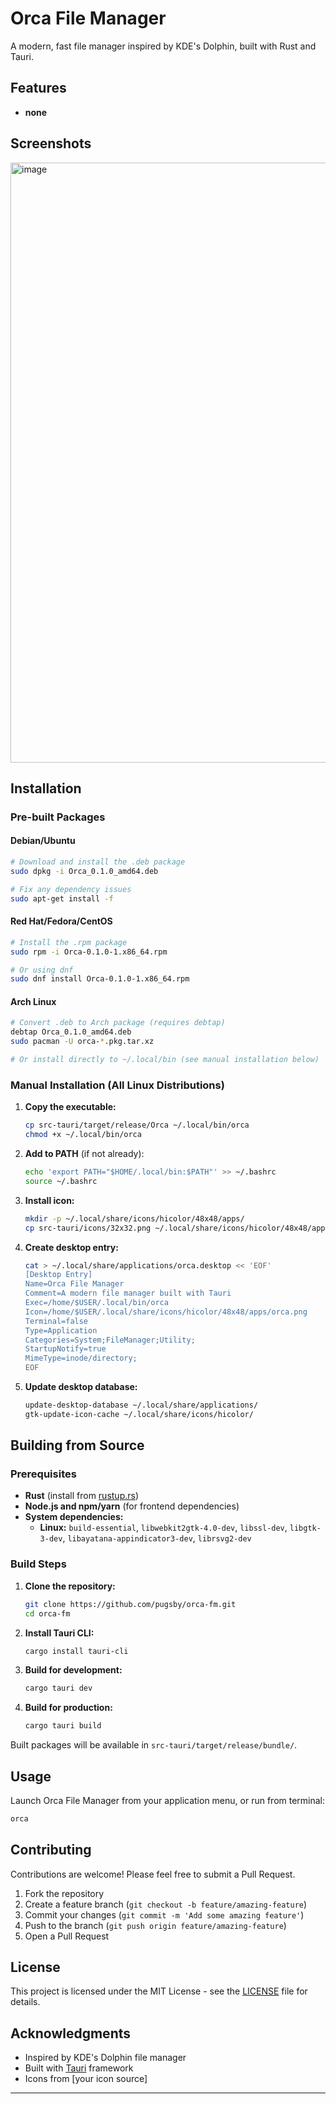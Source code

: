 # Orca File Manager

A modern, fast file manager inspired by KDE's Dolphin, built with Rust and Tauri.

## Features

- **none**

## Screenshots

<img width="1707" height="960" alt="image" src="https://github.com/user-attachments/assets/bd476257-2657-434f-8a2e-19a5dc2a4e03" />


## Installation

### Pre-built Packages

#### Debian/Ubuntu
```bash
# Download and install the .deb package
sudo dpkg -i Orca_0.1.0_amd64.deb

# Fix any dependency issues
sudo apt-get install -f
```

#### Red Hat/Fedora/CentOS
```bash
# Install the .rpm package
sudo rpm -i Orca-0.1.0-1.x86_64.rpm

# Or using dnf
sudo dnf install Orca-0.1.0-1.x86_64.rpm
```

#### Arch Linux
```bash
# Convert .deb to Arch package (requires debtap)
debtap Orca_0.1.0_amd64.deb
sudo pacman -U orca-*.pkg.tar.xz

# Or install directly to ~/.local/bin (see manual installation below)
```

### Manual Installation (All Linux Distributions)

1. **Copy the executable:**
   ```bash
   cp src-tauri/target/release/Orca ~/.local/bin/orca
   chmod +x ~/.local/bin/orca
   ```

2. **Add to PATH** (if not already):
   ```bash
   echo 'export PATH="$HOME/.local/bin:$PATH"' >> ~/.bashrc
   source ~/.bashrc
   ```

3. **Install icon:**
   ```bash
   mkdir -p ~/.local/share/icons/hicolor/48x48/apps/
   cp src-tauri/icons/32x32.png ~/.local/share/icons/hicolor/48x48/apps/orca.png
   ```

4. **Create desktop entry:**
   ```bash
   cat > ~/.local/share/applications/orca.desktop << 'EOF'
   [Desktop Entry]
   Name=Orca File Manager
   Comment=A modern file manager built with Tauri
   Exec=/home/$USER/.local/bin/orca
   Icon=/home/$USER/.local/share/icons/hicolor/48x48/apps/orca.png
   Terminal=false
   Type=Application
   Categories=System;FileManager;Utility;
   StartupNotify=true
   MimeType=inode/directory;
   EOF
   ```

5. **Update desktop database:**
   ```bash
   update-desktop-database ~/.local/share/applications/
   gtk-update-icon-cache ~/.local/share/icons/hicolor/
   ```

## Building from Source

### Prerequisites

- **Rust** (install from [rustup.rs](https://rustup.rs/))
- **Node.js and npm/yarn** (for frontend dependencies)
- **System dependencies:**
  - **Linux:** `build-essential`, `libwebkit2gtk-4.0-dev`, `libssl-dev`, `libgtk-3-dev`, `libayatana-appindicator3-dev`, `librsvg2-dev`

### Build Steps

1. **Clone the repository:**
   ```bash
   git clone https://github.com/pugsby/orca-fm.git
   cd orca-fm
   ```

2. **Install Tauri CLI:**
   ```bash
   cargo install tauri-cli
   ```

3. **Build for development:**
   ```bash
   cargo tauri dev
   ```

4. **Build for production:**
   ```bash
   cargo tauri build
   ```

Built packages will be available in `src-tauri/target/release/bundle/`.

## Usage

Launch Orca File Manager from your application menu, or run from terminal:

```bash
orca
```

## Contributing

Contributions are welcome! Please feel free to submit a Pull Request.

1. Fork the repository
2. Create a feature branch (`git checkout -b feature/amazing-feature`)
3. Commit your changes (`git commit -m 'Add some amazing feature'`)
4. Push to the branch (`git push origin feature/amazing-feature`)
5. Open a Pull Request

## License

This project is licensed under the MIT License - see the [LICENSE](LICENSE) file for details.

## Acknowledgments

- Inspired by KDE's Dolphin file manager
- Built with [Tauri](https://tauri.app/) framework
- Icons from [your icon source]

---
